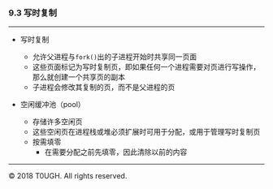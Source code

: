 ### 9.3 写时复制
---
- 写时复制
    - 允许父进程与`fork()`出的子进程开始时共享同一页面
    - 这些页面标记为写时复制页，即如果任何一个进程需要对页进行写操作，那么就创建一个共享页的副本
    - 子进程会修改其复制的页，而不是父进程的页

- 空闲缓冲池（pool）
    - 存储许多空闲页
    - 这些空闲页在进程栈或堆必须扩展时可用于分配，或用于管理写时复制页
    - 按需填零
        - 在需要分配之前先填零，因此清除以前的内容
---
&copy; 2018 T0UGH. All rights reserved.
